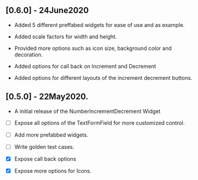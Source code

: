 ## [0.6.0] - 24June2020

* Added 5 different preffabed widgets for ease of use and  as example.

* Added scale factors for width and height.

* Provided more options such as icon size, background color and decoration.

* Added options for call back on Increment and Decrement

* Added options for different layouts of the increment decrement buttons.

## [0.5.0] - 22May2020.

- A initial release of the NumberIncrementDecrement Widget



- [ ] Expose all options of the TextFormField for more customized control.

- [ ] Add more prefabbed widgets.

- [ ] Write golden test cases.

- [x] Expose call back options

- [x] Expose more options for Icons.
